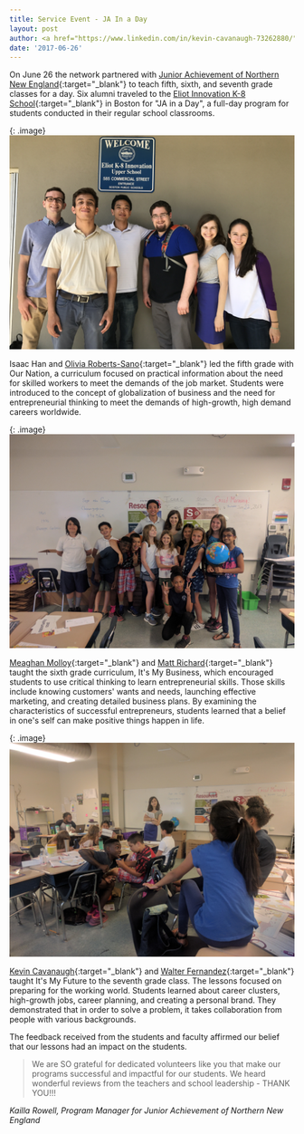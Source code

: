 ```yaml
---
title: Service Event - JA In a Day
layout: post
author: <a href="https://www.linkedin.com/in/kevin-cavanaugh-73262880/" target="_blank">Kevin Cavanuagh</a>
date: '2017-06-26'
---
```


On June 26 the network partnered with [Junior Achievement of Northern New England](https://www.juniorachievement.org/web/ja-usa/home){:target="_blank"} to teach fifth, sixth, and seventh grade classes for a day. Six alumni traveled to the [Eliot Innovation K-8 School](https://eliotk8school.org/){:target="_blank"} in Boston for "JA in a Day", a full-day program for students conducted in their regular school classrooms.

{: .image}
<img src="/img/ja_in_a_day/group_photo.jpg" width="800" />

Isaac Han and [Olivia Roberts-Sano](https://www.linkedin.com/in/oliviarobertssano/){:target="_blank"} led the fifth grade with Our Nation, a curriculum focused on practical information about the need for skilled workers to meet the demands of the job market. Students were introduced to the concept of globalization of business and the need for entrepreneurial thinking to meet the demands of high-growth, high demand careers worldwide.

{: .image}
<img src="/img/ja_in_a_day/IMG_20170626_125044.jpg" width="800" />

[Meaghan Molloy](https://www.linkedin.com/in/meaghan-molloy-7311ba68/){:target="_blank"} and [Matt Richard](https://www.linkedin.com/in/matthew-richard-9b5a6862/){:target="_blank"} taught the sixth grade curriculum, It's My Business, which encouraged students to use critical thinking to learn entrepreneurial skills. Those skills include knowing customers' wants and needs, launching effective marketing, and creating detailed business plans. By examining the characteristics of successful entrepreneurs, students learned that a belief in one's self can make positive things happen in life.

{: .image}
<img src="/img/ja_in_a_day/IMG_20170626_124436.jpg" width="800" />

[Kevin Cavanaugh](https://www.linkedin.com/in/kevin-cavanaugh-73262880/){:target="_blank"} and [Walter Fernandez](https://www.linkedin.com/in/walter-fernandez-pereira-247014a8/){:target="_blank"} taught It's My Future to the seventh grade class. The lessons focused on preparing for the working world. Students learned about career clusters, high-growth jobs, career planning, and creating a personal brand. They demonstrated that in order to solve a problem, it takes collaboration from people with various backgrounds. 

The feedback received from the students and faculty affirmed our belief that our lessons had an impact on the students. 

> We are SO grateful for dedicated volunteers like you that make our programs successful and impactful for our students.  We heard wonderful reviews from the teachers and school leadership - THANK YOU!!!

<i>Kailla Rowell, Program Manager for Junior Achievement of Northern New England</i>
